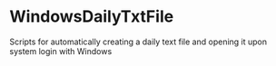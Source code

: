 # WindowsDailyTxtFile
Scripts for automatically creating a daily text file and opening it upon system login with Windows
